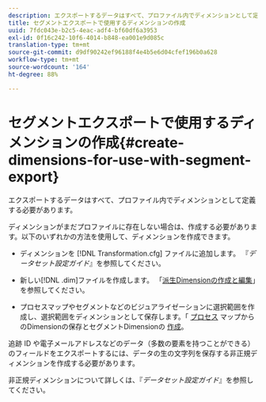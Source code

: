 ```yaml
---
description: エクスポートするデータはすべて、プロファイル内でディメンションとして定義する必要があります。
title: セグメントエクスポートで使用するディメンションの作成
uuid: 7fdc043e-b2c5-4eac-adf4-bf60df6a3953
exl-id: 0f16c242-10f6-4014-b848-ea001e9d085c
translation-type: tm+mt
source-git-commit: d9df90242ef96188f4e4b5e6d04cfef196b0a628
workflow-type: tm+mt
source-wordcount: '164'
ht-degree: 88%

---
```


# セグメントエクスポートで使用するディメンションの作成{#create-dimensions-for-use-with-segment-export}

エクスポートするデータはすべて、プロファイル内でディメンションとして定義する必要があります。

ディメンションがまだプロファイルに存在しない場合は、作成する必要があります。以下のいずれかの方法を使用して、ディメンションを作成できます。

* ディメンションを [!DNL Transformation.cfg] ファイルに追加します。 『*データセット設定ガイド*』を参照してください。

* 新しい[!DNL .dim]ファイルを作成します。 「[派生Dimensionの作成と編集](../../../home/c-get-started/c-admin-intrf/c-prof-mgr/c-dvrd-dim.md#concept-ece3c3ea8cdf4fc796680173993bff93)」を参照してください。

* プロセスマップやセグメントなどのビジュアライゼーションに選択範囲を作成し、選択範囲をディメンションとして保存します。「  [プロセス](../../../home/c-get-started/c-analysis-vis/c-proc-maps/t-dim-proc-maps.md#task-44d9e555d4a944e6aa81993eef703051) マップからのDimensionの保存とセグメントDimensionの [作成](../../../home/c-get-started/c-analysis-vis/c-seg/c-create-seg-dim.md#concept-70b363edcad14185ba8051646ad3d44e)。

追跡 ID や電子メールアドレスなどのデータ（多数の要素を持つことができる）のフィールドをエクスポートするには、データの生の文字列を保存する非正規ディメンションを作成する必要があります。

非正規ディメンションについて詳しくは、『*データセット設定ガイド*』を参照してください。 
